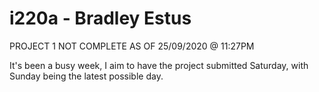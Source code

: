 # i220a - Bradley Estus

PROJECT 1 NOT COMPLETE AS OF 25/09/2020 @ 11:27PM

It's been a busy week, I aim to have the project submitted Saturday, with Sunday being the latest possible day.
